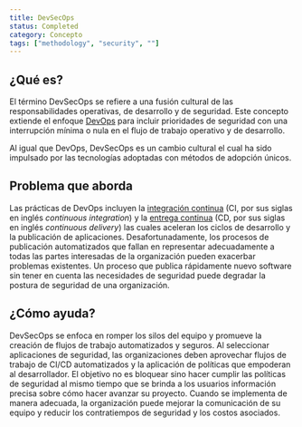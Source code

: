 ```yaml
---
title: DevSecOps 
status: Completed
category: Concepto
tags: ["methodology", "security", ""]
---
```


## ¿Qué es?

El término DevSecOps se refiere a una fusión cultural de las responsabilidades operativas, de desarrollo y de seguridad.
Este concepto extiende el enfoque [DevOps](/es/devops/) para incluir prioridades de seguridad 
con una interrupción mínima o nula en el flujo de trabajo operativo y de desarrollo. 

Al igual que DevOps, DevSecOps es un cambio cultural el cual ha sido impulsado por las tecnologías adoptadas con métodos de adopción únicos. 

## Problema que aborda

Las prácticas de DevOps incluyen la [integración continua](/es/continuous-integration/) (CI, por sus siglas en inglés _continuous integration_) 
y la [entrega continua](/es/continuous-delivery/) (CD, por sus siglas en inglés _continuous delivery_)
las cuales aceleran los ciclos de desarrollo y la publicación de aplicaciones.
Desafortunadamente, los procesos de publicación automatizados que fallan en representar adecuadamente a todas las partes interesadas de la organización
pueden exacerbar problemas existentes.
Un proceso que publica rápidamente nuevo software sin tener en cuenta las necesidades de seguridad
puede degradar la postura de seguridad de una organización.


## ¿Cómo ayuda?

DevSecOps se enfoca en romper los silos del equipo y promueve la creación de flujos de trabajo automatizados y seguros.
Al seleccionar aplicaciones de seguridad, las organizaciones deben aprovechar
flujos de trabajo de CI/CD automatizados y la aplicación de políticas que empoderan al desarrollador.
El objetivo no es bloquear sino hacer cumplir las políticas de seguridad
al mismo tiempo que se brinda a los usuarios información precisa sobre cómo hacer avanzar su proyecto.
Cuando se implementa de manera adecuada, la organización puede mejorar la comunicación de su equipo y
reducir los contratiempos de seguridad y los costos asociados.
